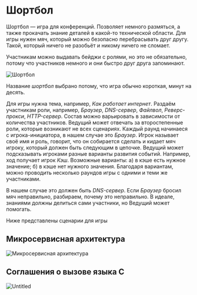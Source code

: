 # Шортбол

Шортбол — игра для конференций. Позволяет немного размяться, а также прокачать знание деталей в какой-то технической области.
Для игры нужен мяч, который можно безопасно перебрасывать друг другу.
Такой, который ничего не разобьёт и никому ничего не сломает.

Участникам можно выдавать бейджи с ролями, но это не обязательно, потому что участников немного и они быстро друг друга запоминают.

![Шортбол](https://github.com/user-attachments/assets/c2363c8c-2a64-4bfa-aed2-c7d1529b30d2)

Название *шортбол* выбрано потому, что игра обычно короткая, минут на десять.

Для игры нужна тема, например, *Как работает интернет*.
Раздаём участникам роли, например, *Браузер*, *DNS-сервер*, *Файлвол*, *Реверс-прокси*, *HTTP-сервер*.
Состав можно варьировать в зависимости от количества участников.
Ведущий может отвечать за второстепенные роли, которые возникают не всех сценариях.
Каждый раунд начинаеся с игрока-инициатора, в нашем случае это *Браузер*.
Игрок называет своё имя и роль, говорит, что он собирается сделать и кидает мяч игроку, который должен быть следующим в цепочке.
Ведущий может подсказывать игроками разные варианты развития событий.
Например, ход получает игрок *Кэш*.
Возможные варианты: а) в кэше есть нужное значение; б) в кэше нет нужного значения.
Благодаря вариантам, можно проводить несколько раундов игры с одними и теми же участниками.

В нашем случае это должен быть *DNS-сервер*.
Если *Браузер* бросил мяч неправильно, разбираем, почему это неправильно.
В идеале, знаниями должны делиться сами участники, но Ведущий может помогать.

Ниже представлены сценарии для игры

## Микросервисная архитектура

![Микросервисная архитектура](https://github.com/user-attachments/assets/90f2bef7-2487-408a-b9fd-bddad0c05493)

## Соглашения о вызове языка C

![Untitled](https://github.com/user-attachments/assets/3056736d-7d2c-4677-9c65-8e8ec3d623ed)
